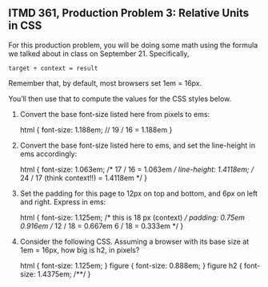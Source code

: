 ## ITMD 361, Production Problem 3: Relative Units in CSS

For this production problem, you will be doing some math using the formula we talked about in class
on September 21. Specifically,

    target ÷ context = result

Remember that, by default, most browsers set 1em = 16px.

You’ll then use that to compute the values for the CSS styles below.

1. Convert the base font-size listed here from pixels to ems:

      html {
        font-size: 1.188em; // 19 / 16 = 1.188em
      }

2.  Convert the base font-size listed here to ems, and set the line-height in ems accordingly:

      html {
        font-size: 1.063em; /* 17 / 16 = 1.063em */
        line-height: 1.4118em;  /* 24 / 17 (think context!!) = 1.4118em */
      }

3. Set the padding for this page to 12px on top and bottom, and 6px on left and right. Express in
ems:

      html {
        font-size: 1.125em; /* this is 18 px (context) */
        padding: 0.75em 0.916em    /* 12 / 18 = 0.667em  6 / 18 = 0.333em */
      }

4. Consider the following CSS. Assuming a browser with its base size at 1em = 16px, how big is h2,
in pixels?

      html {
        font-size: 1.125em;
      }
      figure {
        font-size: 0.888em;
      }
      figure h2 {
        font-size: 1.4375em;  /**/
      }
